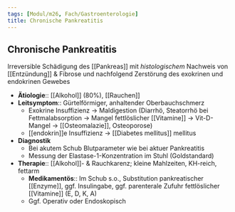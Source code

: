```yaml
---
tags: [Modul/m26, Fach/Gastroenterologie]
title: Chronische Pankreatitis
---
```

## Chronische Pankreatitis

Irreversible Schädigung des [[Pankreas]] mit *histologischem* Nachweis von [[Entzündung]] & Fibrose und nachfolgend Zerstörung des exokrinen und endokrinen Gewebes

- **Ätiologie**:: [[Alkohol]] (80%), [[Rauchen]]
- **Leitsymptom**:: Gürtelförmiger, anhaltender Oberbauchschmerz
    - Exokrine Insuffizienz → Maldigestion (Diarrhö, Steatorrhö bei Fettmalabsorption → Mangel fettlöslicher [[Vitamine]] → Vit-D-Mangel → [[Osteomalazie]], Osteoporose)
    - [[endokrin]]e Insuffizienz → [[Diabetes mellitus]] mellitus
- **Diagnostik**
    - Bei akutem Schub Blutparameter wie bei aktuer Pankreatitis
    - Messung der Elastase-1-Konzentration im Stuhl (Goldstandard)
- **Therapie**:: [[Alkohol]]- & Rauchkarenz; kleine Mahlzeiten, KH-reich, fettarm
    - **Medikamentös**:: Im Schub s.o., Substitution pankreatischer [[Enzyme]], ggf. Insulingabe, ggf. parenterale Zufuhr fettlöslicher [[Vitamine]] (E, D, K, A)
    - Ggf. Operativ oder Endoskopisch
